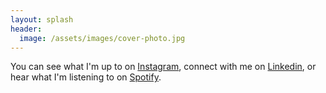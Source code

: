 ```yaml
---
layout: splash
header:
  image: /assets/images/cover-photo.jpg
---
```


You can see what I'm up to on [Instagram](https://instagram.com/patxu.13), connect with me on [Linkedin](https://www.linkedin.com/in/patxu13/), or hear what I'm listening to on [Spotify](https://open.spotify.com/user/125862541).
